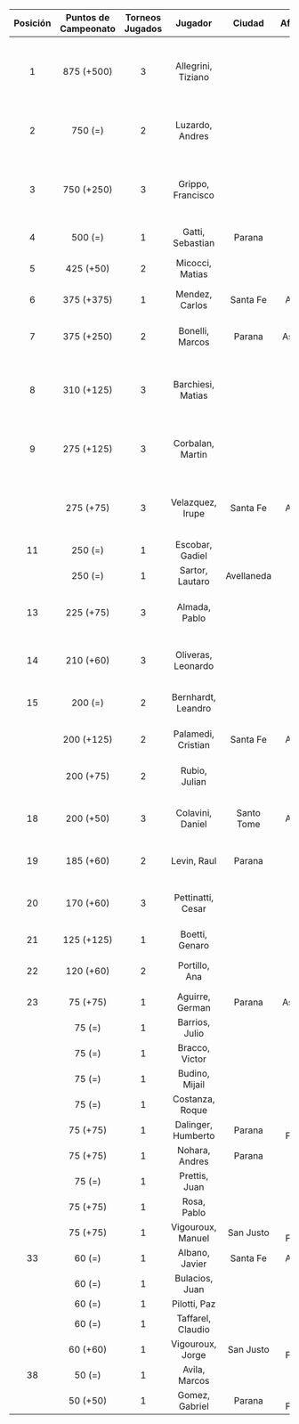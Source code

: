 |  Posición  |  Puntos de Campeonato  |  Torneos Jugados  |      Jugador       |   Ciudad   |  Afiliación  |          Puntos sumados           |
|:----------:|:----------------------:|:-----------------:|:------------------:|:----------:|:------------:|:---------------------------------:|
|     1      |       875 (+500)       |         3         | Allegrini, Tiziano |            |              | 500 (T03) + 250 (T01) + 125 (T02) |
|     2      |        750 (=)         |         2         |  Luzardo, Andres   |            |              |       500 (T02) + 250 (T01)       |
|     3      |       750 (+250)       |         3         | Grippo, Francisco  |            |              | 375 (T01) + 250 (T03) + 125 (T02) |
|     4      |        500 (=)         |         1         |  Gatti, Sebastian  |   Parana   |              |             500 (T01)             |
|     5      |       425 (+50)        |         2         |  Micocci, Matias   |            |              |       375 (T02) + 50 (T03)        |
|     6      |       375 (+375)       |         1         |   Mendez, Carlos   |  Santa Fe  |   Atemeli    |             375 (T03)             |
|     7      |       375 (+250)       |         2         |  Bonelli, Marcos   |   Parana   |   Aspatem    |       250 (T03) + 125 (T01)       |
|     8      |       310 (+125)       |         3         | Barchiesi, Matias  |            |              | 125 (T03) + 125 (T01) + 60 (T02)  |
|     9      |       275 (+125)       |         3         |  Corbalan, Martin  |            |              |  125 (T03) + 75 (T02) + 75 (T01)  |
|            |       275 (+75)        |         3         |  Velazquez, Irupe  |  Santa Fe  |   Atemeli    |  125 (T02) + 75 (T03) + 75 (T01)  |
|     11     |        250 (=)         |         1         |  Escobar, Gadiel   |            |              |             250 (T02)             |
|            |        250 (=)         |         1         |  Sartor, Lautaro   | Avellaneda |              |             250 (T02)             |
|     13     |       225 (+75)        |         3         |   Almada, Pablo    |            |              |  75 (T03) + 75 (T02) + 75 (T01)   |
|     14     |       210 (+60)        |         3         | Oliveras, Leonardo |            |              |  75 (T02) + 75 (T01) + 60 (T03)   |
|     15     |        200 (=)         |         2         | Bernhardt, Leandro |            |              |       125 (T01) + 75 (T02)        |
|            |       200 (+125)       |         2         | Palamedi, Cristian |  Santa Fe  |   Atemeli    |       125 (T03) + 75 (T02)        |
|            |       200 (+75)        |         2         |   Rubio, Julian    |            |              |       125 (T02) + 75 (T03)        |
|     18     |       200 (+50)        |         3         |  Colavini, Daniel  | Santo Tome |   Atemeli    |  75 (T02) + 75 (T01) + 50 (T03)   |
|     19     |       185 (+60)        |         2         |    Levin, Raul     |   Parana   |              |       125 (T01) + 60 (T03)        |
|     20     |       170 (+60)        |         3         | Pettinatti, Cesar  |            |              |  60 (T03) + 60 (T02) + 50 (T01)   |
|     21     |       125 (+125)       |         1         |   Boetti, Genaro   |            |              |             125 (T03)             |
|     22     |       120 (+60)        |         2         |   Portillo, Ana    |            |              |        60 (T03) + 60 (T01)        |
|     23     |        75 (+75)        |         1         |  Aguirre, German   |   Parana   |   Aspatem    |             75 (T03)              |
|            |         75 (=)         |         1         |   Barrios, Julio   |            |              |             75 (T01)              |
|            |         75 (=)         |         1         |   Bracco, Victor   |            |              |             75 (T01)              |
|            |         75 (=)         |         1         |   Budino, Mijail   |            |              |             75 (T02)              |
|            |         75 (=)         |         1         |  Costanza, Roque   |            |              |             75 (T02)              |
|            |        75 (+75)        |         1         | Dalinger, Humberto |   Parana   | Tiro Federal |             75 (T03)              |
|            |        75 (+75)        |         1         |   Nohara, Andres   |   Parana   |              |             75 (T03)              |
|            |         75 (=)         |         1         |   Prettis, Juan    |            |              |             75 (T01)              |
|            |        75 (+75)        |         1         |    Rosa, Pablo     |            |              |             75 (T03)              |
|            |        75 (+75)        |         1         | Vigouroux, Manuel  | San Justo  | Tiro Federal |             75 (T03)              |
|     33     |         60 (=)         |         1         |   Albano, Javier   |  Santa Fe  |   Atemeli    |             60 (T02)              |
|            |         60 (=)         |         1         |   Bulacios, Juan   |            |              |             60 (T02)              |
|            |         60 (=)         |         1         |    Pilotti, Paz    |            |              |             60 (T02)              |
|            |         60 (=)         |         1         | Taffarel, Claudio  |            |              |             60 (T01)              |
|            |        60 (+60)        |         1         |  Vigouroux, Jorge  | San Justo  | Tiro Federal |             60 (T03)              |
|     38     |         50 (=)         |         1         |   Avila, Marcos    |            |              |             50 (T02)              |
|            |        50 (+50)        |         1         |   Gomez, Gabriel   |   Parana   | Tiro Federal |             50 (T03)              |